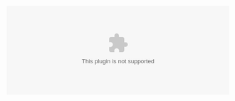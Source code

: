 <embed align="" valign="" width="500" height="200" src="qkdummy.github.io/utf-8' 'sj.swf" quality="high" wmode="Transparent">
